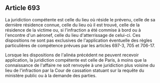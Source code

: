 Article 693
----
La juridiction compétente est celle du lieu où réside le prévenu, celle de sa
dernière résidence connue, celle du lieu où il est trouvé, celle de la résidence
de la victime ou, si l'infraction a été commise à bord ou à l'encontre d'un
aéronef, celle du lieu d'atterrissage de celui-ci. Ces dispositions ne sont pas
exclusives de l'application éventuelle des règles particulières de compétence
prévues par les articles 697-3, 705 et 706-17.

Lorsque les dispositions de l'alinéa précédent ne peuvent recevoir application,
la juridiction compétente est celle de Paris, à moins que la connaissance de
l'affaire ne soit renvoyée à une juridiction plus voisine du lieu de
l'infraction par la Cour de cassation statuant sur la requête du ministère
public ou à la demande des parties.
